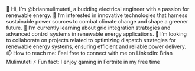 👋 Hi, I’m @brianmulimuteti, a budding electrical engineer with a passion for renewable energy.
👀 I’m interested in innovative technologies that harness sustainable power sources to combat climate change and shape a greener future.
🌱 I’m currently learning about grid integration strategies and advanced control systems in renewable energy applications.
💞️ I’m looking to collaborate on projects related to optimizing dispatch strategies for renewable energy systems, ensuring efficient and reliable power delivery.
📫 How to reach me: Feel free to connect with me on LinkedIn: Brian Mulimuteti
⚡ Fun fact: I enjoy gaming in Fortnite in my free time
